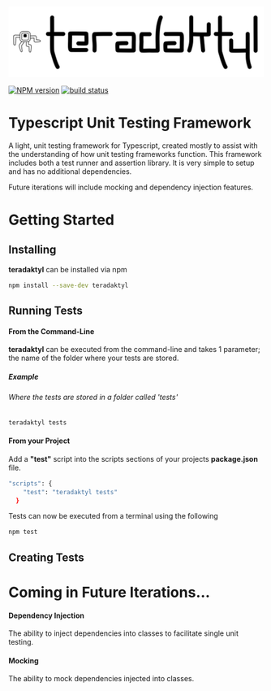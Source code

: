![teradaktyl logo](teradaktyl.svg "teradaktyl logo")

[![NPM version][npm-image]][npm-url]
[![build status][travis-image]][travis-url]

# Typescript Unit Testing Framework

A light, unit testing framework for Typescript, created mostly to assist with the understanding of how unit testing frameworks function. This framework includes both a test runner and assertion library. It is very simple to setup and has no additional dependencies.

Future iterations will include mocking and dependency injection features.

# Getting Started

## Installing
**teradaktyl** can be installed via npm
```bash
npm install --save-dev teradaktyl
```
## Running Tests
#### From the Command-Line

**teradaktyl** can be executed from the command-line and takes 1 parameter; the name of the folder where your tests are stored.
##### Example
###### Where the tests are stored in a folder called 'tests'
```bash
teradaktyl tests
```
#### From your Project

Add a **"test"** script into the scripts sections of your projects **package.json** file.
```bash
"scripts": {
    "test": "teradaktyl tests"
  }
```
Tests can now be executed from a terminal using the following
```bash
npm test
```

## Creating Tests


# Coming in Future Iterations...
#### Dependency Injection
The ability to inject dependencies into classes to facilitate single unit testing.
#### Mocking
The ability to mock dependencies injected into classes.

[npm-image]: https://img.shields.io/npm/v/piczelspydr.svg?style=flat-square
[npm-url]: https://www.npmjs.com/package/piczelspydr
[travis-image]: https://travis-ci.com/piczelspydr/teradaktyl.svg?branch=master&style=flat-square
[travis-url]: https://travis-ci.com/piczelspydr/teradaktyl

